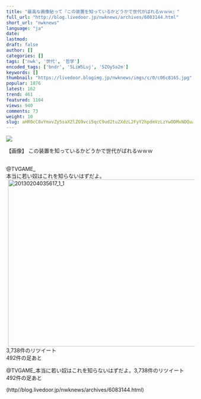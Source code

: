 ```yaml
---
title: "最高な画像貼って『この装置を知っているかどうかで世代がばれるｗｗｗ』"
full_url: "http://blog.livedoor.jp/nwknews/archives/6083144.html"
short_url: "nwknews"
language: "ja"
date: 
lastmod: 
draft: false
author: []
categories: []
tags: ['nwk', '世代', '哲学']
encoded_tags: ['bndr', '5LiW5Luj', '5ZOy5a2m']
keywords: []
thumbnail: "https://livedoor.blogimg.jp/nwknews/imgs/c/0/c06c8165.jpg"
popular: 1876
latest: 162
trend: 461
featured: 1104
views: 940
comments: 73
weight: 10
slug: aHR0cC8vYmxvZy5saXZlZG9vci5qcC9ud2tuZXdzL2FyY2hpdmVzLzYwODMxNDQuaHRtbA==
---
```


![](https://livedoor.blogimg.jp/nwknews/imgs/c/0/c06c8165.jpg)

<span><p>【画像】 この装置を知っているかどうかで世代がばれるｗｗｗ</p><br>@TVGAME_ <br> 本当に若い奴はこれを知らないはずだよ。 <br><img src='https//livedoor.blogimg.jp/nwknews/imgs/1/d/1d8175f3.jpg' alt='20130204035617_1_1' class='pict' border='0' height='450' hspace='5' width='600'><br> 3,738件のリツイート <br> 492件の足あと <br> <p>@TVGAME_本当に若い奴はこれを知らないはずだよ。3,738件のリツイート492件の足あと</p></span>

(http//blog.livedoor.jp/nwknews/archives/6083144.html)
